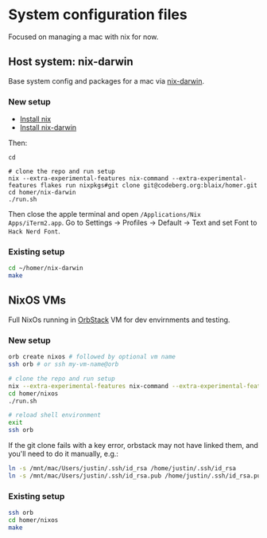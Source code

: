 # System configuration files

Focused on managing a mac with nix for now.

## Host system: nix-darwin

Base system config and packages for a mac via [nix-darwin](https://github.com/LnL7/nix-darwin).

### New setup

- [Install nix](https://github.com/NixOS/nix#installation)
- [Install nix-darwin](https://github.com/LnL7/nix-darwin#installing)

Then:

```
cd

# clone the repo and run setup
nix --extra-experimental-features nix-command --extra-experimental-features flakes run nixpkgs#git clone git@codeberg.org:blaix/homer.git
cd homer/nix-darwin
./run.sh
```

Then close the apple terminal and open `/Applications/Nix Apps/iTerm2.app`.
Go to Settings -> Profiles -> Default -> Text and set Font to `Hack Nerd Font`.

### Existing setup

```bash
cd ~/homer/nix-darwin
make
```

## NixOS VMs

Full NixOs running in [OrbStack](https://orbstack.dev/) VM for dev envirnments and testing.

### New setup

```bash
orb create nixos # followed by optional vm name
ssh orb # or ssh my-vm-name@orb

# clone the repo and run setup
nix --extra-experimental-features nix-command --extra-experimental-features flakes run nixpkgs#git clone git@codeberg.org:blaix/homer.git
cd homer/nixos
./run.sh

# reload shell environment
exit
ssh orb
```

If the git clone fails with a key error,
orbstack may not have linked them,
and you'll need to do it manually, e.g.:

```bash
ln -s /mnt/mac/Users/justin/.ssh/id_rsa /home/justin/.ssh/id_rsa
ln -s /mnt/mac/Users/justin/.ssh/id_rsa.pub /home/justin/.ssh/id_rsa.pub
```

### Existing setup

```bash
ssh orb
cd homer/nixos
make
```

